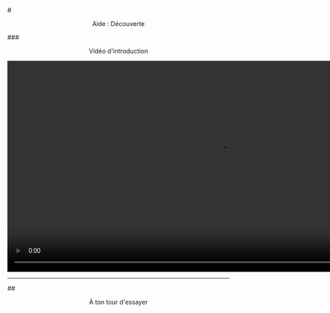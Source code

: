 #<center>Aide : Découverte</center>

###<center>Vidéo d'introduction</center>

<center><video class="text-center" height="480" loop autoplay>
  <source src="vid/decouverte_p1.mp4" type="video/mp4">
</video></center>

***

##<span style="color: #800080"><center>À ton tour d'essayer</center></span>